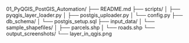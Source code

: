 01_PyQGIS_PostGIS_Automation/
├── README.md
├── scripts/
│   ├── pyqgis_layer_loader.py
│   ├── postgis_uploader.py
│   └── config.py
├── db_schema/
│   └── postgis_setup.sql
├── input_data/
│   └── sample_shapefiles/
│       ├── parcels.shp
│       └── roads.shp
└── output_screenshots/
    └── layer_in_qgis.png
